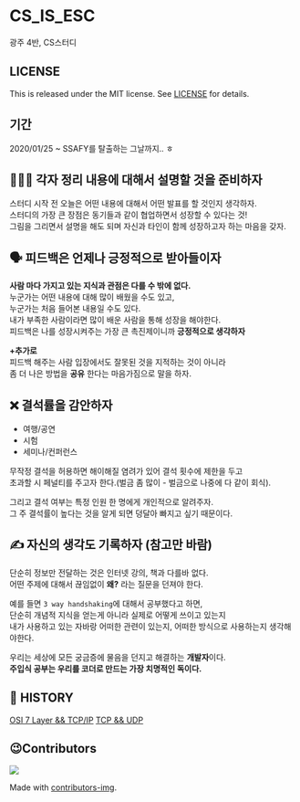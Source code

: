 # CS_IS_ESC
광주 4반, CS스터디

## LICENSE
This is released under the MIT license. See [LICENSE](https://github.com/SSAFY-5th-GwanJu-4C/CS_IS_ESC/blob/main/LICENSE) for details.

## 기간     
2020/01/25 ~ SSAFY를 탈출하는 그날까지.. ㅎ        

## 💁🏻‍♀️  각자 정리 내용에 대해서 설명할 것을 준비하자       
스터디 시작 전 오늘은 어떤 내용에 대해서 어떤 발표를 할 것인지 생각하자.               
스터디의 가장 큰 장점은 동기들과 같이 협업하면서 성장할 수 있다는 것!                       
그림을 그리면서 설명을 해도 되며 자신과 타인이 함께 성장하고자 하는 마음을 갖자.              
              
## 🗣 피드백은 언제나 긍정적으로 받아들이자       
**사람 마다 가지고 있는 지식과 관점은 다를 수 밖에 없다.**       
누군가는 어떤 내용에 대해 많이 배웠을 수도 있고,              
누군가는 처음 들어본 내용일 수도 있다.             
내가 부족한 사람이라면 많이 배운 사람을 통해 성장을 해야한다.      
피드백은 나를 성장시켜주는 가장 큰 촉진제이니까 **긍정적으로 생각하자**            
           
**+추가로**      
피드백 해주는 사람 입장에서도 잘못된 것을 지적하는 것이 아니라      
좀 더 나은 방법을 **공유** 한다는 마음가짐으로 말을 하자.    
     
## ❌ 결석률을 감안하자      
     
* 여행/공연         
* 시험         
* 세미나/컨퍼런스           
  
무작정 결석을 허용하면 해이해질 염려가 있어 결석 횟수에 제한을 두고      
초과할 시 페널티를 주고자 한다.(벌금 좀 많이 - 벌금으로 나중에 다 같이 회식).       
      
그리고 결석 여부는 특정 인원 한 명에게 개인적으로 알려주자.            
그 주 결석률이 높다는 것을 알게 되면 덩달아 빠지고 싶기 때문이다.      
       
## ✍️ 자신의 생각도 기록하자 (참고만 바람)           
             
단순히 정보만 전달하는 것은 인터넷 강의, 책과 다를바 없다.        
어떤 주제에 대해서 끊임없이 **왜?** 라는 질문을 던져야 한다.       
              
예를 들면 `3 way handshaking`에 대해서 공부했다고 하면,                
단순히 개념적 지식을 얻는게 아니라 실제로 어떻게 쓰이고 있는지           
내가 사용하고 있는 자바랑 어떠한 관련이 있는지, 어떠한 방식으로 사용하는지 생각해야한다.          
                   
우리는 세상에 모든 궁금증에 물음을 던지고 해결하는 **개발자**이다.                           
**주입식 공부는 우리를 코더로 만드는 가장 치명적인 독이다.**        

## 📖 HISTORY
[OSI 7 Layer && TCP/IP](#)
[TCP && UDP](#)

## 😉Contributors

<a href="https://github.com/SSAFY-5th-GwanJu-4C/CS_IS_ESC/graphs/contributors">
  <img src="https://contrib.rocks/image?repo=SSAFY-5th-GwanJu-4C/CS_IS_ESC" />
</a>

Made with [contributors-img](https://contrib.rocks).
